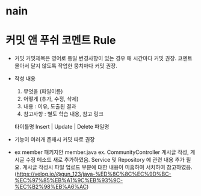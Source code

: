 # nain

# 커밋 앤 푸쉬 코멘트 Rule

- 커밋
   커밋제목은 영어로 통일
   변경사항이 있는 경우 매 시간마다 커밋 권장.
   코멘트 몰아서 달지 않도록 작업한 뭉치마다 커밋 권장.

- 작성 내용
   1. 무엇을 (파일이름)
   2. 어떻게 (추가, 수정, 삭제)
   3. 내용 : 이유, 도출된 결과
   4. 참고사항 : 별도 학습 내용, 참고 링크

   타이틀명 Insert | Update | Delete 파일명
-  기능이 여러개 존재시 커밋 따로 권장
-  ex member 패키지안 member.java 
   ex.
   CommunityController 게시글 작성, 게시글 수정 메소드 새로 추가하였음. Service 및 Repository 에 관련 내용 추가 필요.
   게시글 작성시 파일 업로드 부분에 대한 내용이 미흡하여 서치하여 참고하였음. (https://velog.io/@gun_123/java-%ED%8C%8C%EC%9D%BC-%EC%97%85%EB%A1%9C%EB%93%9C-%EC%B2%98%EB%A6%AC)
